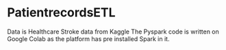 # PatientrecordsETL
Data is Healthcare Stroke data from Kaggle The Pyspark code is written on Google Colab as the platform has pre installed Spark in it.
